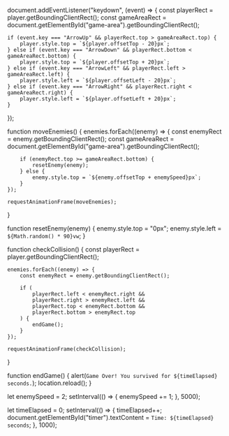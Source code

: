 document.addEventListener("keydown", (event) => {
    const playerRect = player.getBoundingClientRect();
    const gameAreaRect = document.getElementById("game-area").getBoundingClientRect();

    if (event.key === "ArrowUp" && playerRect.top > gameAreaRect.top) {
        player.style.top = `${player.offsetTop - 20}px`;
    } else if (event.key === "ArrowDown" && playerRect.bottom < gameAreaRect.bottom) {
        player.style.top = `${player.offsetTop + 20}px`;
    } else if (event.key === "ArrowLeft" && playerRect.left > gameAreaRect.left) {
        player.style.left = `${player.offsetLeft - 20}px`;
    } else if (event.key === "ArrowRight" && playerRect.right < gameAreaRect.right) {
        player.style.left = `${player.offsetLeft + 20}px`;
    }
});

function moveEnemies() {
    enemies.forEach((enemy) => {
        const enemyRect = enemy.getBoundingClientRect();
        const gameAreaRect = document.getElementById("game-area").getBoundingClientRect();

        if (enemyRect.top >= gameAreaRect.bottom) {
            resetEnemy(enemy);
        } else {
            enemy.style.top = `${enemy.offsetTop + enemySpeed}px`;
        }
    });

    requestAnimationFrame(moveEnemies);
}

function resetEnemy(enemy) {
    enemy.style.top = "0px";
    enemy.style.left = `${Math.random() * 90}vw`;
}

function checkCollision() {
    const playerRect = player.getBoundingClientRect();

    enemies.forEach((enemy) => {
        const enemyRect = enemy.getBoundingClientRect();

        if (
            playerRect.left < enemyRect.right &&
            playerRect.right > enemyRect.left &&
            playerRect.top < enemyRect.bottom &&
            playerRect.bottom > enemyRect.top
        ) {
            endGame();
        }
    });

    requestAnimationFrame(checkCollision);
}

function endGame() {
    alert(`Game Over! You survived for ${timeElapsed} seconds.`);
    location.reload();
}

let enemySpeed = 2;
setInterval(() => {
    enemySpeed += 1;
}, 5000);

let timeElapsed = 0;
setInterval(() => {
    timeElapsed++;
    document.getElementById("timer").textContent = `Time: ${timeElapsed} seconds`;
}, 1000);

